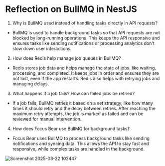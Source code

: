 # Reflection on BullMQ in NestJS

1. Why is BullMQ used instead of handling tasks directly in API requests?
- BullMQ is used to handle background tasks so that API requests are not blocked by long-running operations. This keeps the API responsive and ensures tasks like sending notifications or processing analytics don't slow down user interactions.

2. How does Redis help manage job queues in BullMQ?
- Redis stores job data and helps manage the state of jobs, like waiting, processing, and completed. It keeps jobs in order and ensures they are not lost, even if the app restarts. Redis also helps with retrying jobs and managing delays.

3. What happens if a job fails? How can failed jobs be retried?
- If a job fails, BullMQ retries it based on a set strategy, like how many times it should retry and the delay between retries. After reaching the maximum retry attempts, the job is marked as failed and can be reviewed for manual intervention.

4. How does Focus Bear use BullMQ for background tasks?
- Focus Bear uses BullMQ to process background tasks like sending notifications and syncing data. This allows the API to stay fast and responsive, while complex tasks are handled in the background.

![Screenshot 2025-03-22 102447](https://github.com/user-attachments/assets/e70de996-6aec-458f-9897-f9b8b4927efa)
